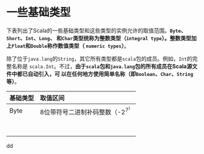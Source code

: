 一些基础类型
================================================================================
下表列出了Scala的一些基础类型和这些类型的实例允许的取值范围。**`Byte`、`Short`、`Int`、`Long`、
和`Char`类型统称为整数类型（`integral type`）。整数类型加上`Float`和`Double`称作数值类型（
`numeric types`）**。

除了位于`java.lang`的`String`，其它所有类型都是`scala`包的成员。例如，`Int`的完整名称是
`scala.Int`。不过，**由于`scala`包和`java.lang`包的所有成员在Scala源文件中都已自动引入，可
以在任何地方使用简单名称（即`Boolean`、`Char`、`String`等）**。

| 基础类型 | 取值区间 |
| :------------- | :------------- |
| Byte | 8位带符号二进制补码整数（-2<sup>7<sup>） |
|  |  |
|  |  |
|  |  |
|  |  |
|  |  |
|  |  |
|  |  |
|  |  |





































dd
